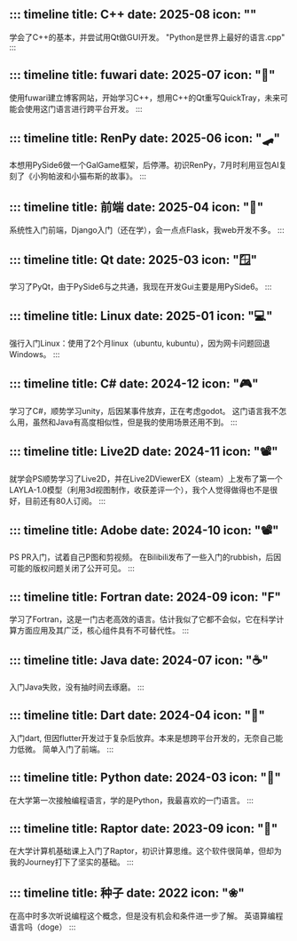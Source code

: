 <!-- 时间线节点定义 -->
::: timeline
title: C++
date: 2025-08
icon: ""
---
学会了C++的基本，并尝试用Qt做GUI开发。
"Python是世界上最好的语言.cpp"
:::

::: timeline
title: fuwari
date: 2025-07
icon: "🦐"
---
使用fuwari建立博客网站，开始学习C++，想用C++的Qt重写QuickTray，未来可能会使用这门语言进行跨平台开发。
:::

::: timeline
title: RenPy
date: 2025-06
icon: "🛹"
---
本想用PySide6做一个GalGame框架，后停滞。初识RenPy，7月时利用豆包AI复刻了《小狗帕波和小猫布斯的故事》。
:::

::: timeline
title: 前端
date: 2025-04
icon: "🪭"
---
系统性入门前端，Django入门（还在学），会一点点Flask，我web开发不多。
:::

::: timeline
title: Qt
date: 2025-03
icon: "🪟"
---
学习了PyQt，由于PySide6与之共通，我现在开发Gui主要是用PySide6。
:::

::: timeline
title: Linux
date: 2025-01
icon: "💻"
---
强行入门Linux：使用了2个月linux（ubuntu, kubuntu），因为网卡问题回退Windows。
:::

::: timeline
title: C#
date: 2024-12
icon: "🎮"
---
学习了C#，顺势学习unity，后因某事件放弃，正在考虑godot。
这门语言我不怎么用，虽然和Java有高度相似性，但是我的使用场景还用不到。
:::

::: timeline
title: Live2D
date: 2024-11
icon: "📽️"
---
就学会PS顺势学习了Live2D，并在Live2DViewerEX（steam）上发布了第一个LAYLA-1.0模型（利用3d视图制作，收获差评一个），我个人觉得做得也不是很好，目前还有80人订阅。
:::

::: timeline
title: Adobe
date: 2024-10
icon: "📽️"
---
PS PR入门，试着自己P图和剪视频。
在Bilibili发布了一些入门的rubbish，后因可能的版权问题关闭了公开可见。
:::

::: timeline
title: Fortran
date: 2024-09
icon: "F"
---
学习了Fortran，这是一门古老高效的语言。估计我似了它都不会似，它在科学计算方面应用及其广泛，核心组件具有不可替代性。
:::

::: timeline
title: Java
date: 2024-07
icon: "☕"
---
入门Java失败，没有抽时间去琢磨。
:::

::: timeline
title: Dart
date: 2024-04
icon: "📱"
---
入门dart, 但因flutter开发过于复杂后放弃。本来是想跨平台开发的，无奈自己能力低微。
简单入门了前端。
:::

::: timeline
title: Python
date: 2024-03
icon: "🐍"
---
在大学第一次接触编程语言，学的是Python，我最喜欢的一门语言。
:::

::: timeline
title: Raptor
date: 2023-09
icon: "🦖"
---
在大学计算机基础课上入门了Raptor，初识计算思维。这个软件很简单，但却为我的Journey打下了坚实的基础。
:::

::: timeline
title: 种子
date: 2022
icon: "❀"
---
在高中时多次听说编程这个概念，但是没有机会和条件进一步了解。
英语算编程语言吗（doge）
:::